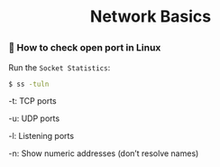 <h1 style="text-align:center;"> Network Basics</p>

### 🔧 How to check open port in Linux
Run the `Socket Statistics`:
```bash
$ ss -tuln
```
-t: TCP ports

-u: UDP ports

-l: Listening ports

-n: Show numeric addresses (don’t resolve names)
